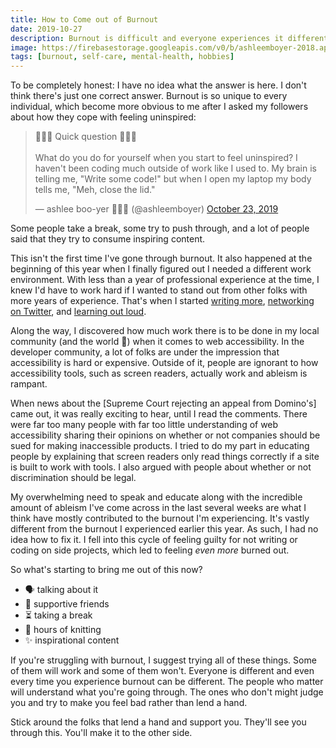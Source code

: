 ```yaml
---
title: How to Come out of Burnout
date: 2019-10-27
description: Burnout is difficult and everyone experiences it differently.
image: https://firebasestorage.googleapis.com/v0/b/ashleemboyer-2018.appspot.com/o/images%2Ffire.jpg?alt=media&token=cb445b64-1e62-46af-9177-4db390031128
tags: [burnout, self-care, mental-health, hobbies]
---
```


To be completely honest: I have no idea what the answer is here. I don't think there's just one correct answer. Burnout is so unique to every individual, which become more obvious to me after I asked my followers about how they cope with feeling uninspired:

<blockquote class="twitter-tweet"><p lang="en" dir="ltr">💫🌟✨ Quick question 💫🌟✨<br><br>What do you do for yourself when you start to feel uninspired? I haven&#39;t been coding much outside of work like I used to. My brain is telling me, &quot;Write some code!&quot; but when I open my laptop my body tells me, &quot;Meh, close the lid.&quot;</p>&mdash; ashlee boo-yer 🐯🧶🍂 (@ashleemboyer) <a href="https://twitter.com/ashleemboyer/status/1187018680405643265?ref_src=twsrc%5Etfw">October 23, 2019</a></blockquote> <script async src="https://platform.twitter.com/widgets.js" charset="utf-8"></script>

Some people take a break, some try to push through, and a lot of people said that they try to consume inspiring content.

This isn't the first time I've gone through burnout. It also happened at the beginning of this year when I finally figured out I needed a different work environment. With less than a year of professional experience at the time, I knew I'd have to work hard if I wanted to stand out from other folks with more years of experience. That's when I started [writing more](https://ashleemboyer.com/after-30-days-of-writing-on-dev-to), [networking on Twitter](https://ashleemboyer.com/why-and-how-you-should-use-twitter-for-networking), and [learning out loud](https://ashleemboyer.com/what-it-means-to-learn-out-loud).

Along the way, I discovered how much work there is to be done in my local community (and the world <span role="img" aria-label="exploding head">🤯</span>) when it comes to web accessibility. In the developer community, a lot of folks are under the impression that accessibility is hard or expensive. Outside of it, people are ignorant to how accessibility tools, such as screen readers, actually work and ableism is rampant.

When news about the [Supreme Court rejecting an appeal from Domino's] came out, it was really exciting to hear, until I read the comments. There were far too many people with far too little understanding of web accessibility sharing their opinions on whether or not companies should be sued for making inaccessible products. I tried to do my part in educating people by explaining that screen readers only read things correctly if a site is built to work with tools. I also argued with people about whether or not discrimination should be legal.

My overwhelming need to speak and educate along with the incredible amount of ableism I've come across in the last several weeks are what I think have mostly contributed to the burnout I'm experiencing. It's vastly different from the burnout I experienced earlier this year. As such, I had no idea how to fix it. I fell into this cycle of feeling guilty for not writing or coding on side projects, which led to feeling _even more_ burned out.

So what's starting to bring me out of this now?

- <span role="img" aria-label="talking head">🗣</span>️ talking about it
- <span role="img" aria-label="handshake">🤝</span>️ supportive friends
- <span role="img" aria-label="hourglass">⏳</span> taking a break
- <span role="img" aria-label="yarn">🧶</span> hours of knitting
- <span role="img" aria-label="sparkles">✨</span> inspirational content

If you're struggling with burnout, I suggest trying all of these things. Some of them will work and some of them won't. Everyone is different and even every time you experience burnout can be different. The people who matter will understand what you're going through. The ones who don't might judge you and try to make you feel bad rather than lend a hand.

Stick around the folks that lend a hand and support you. They'll see you through this. You'll make it to the other side.
